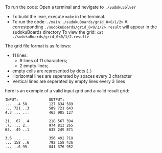 To run the code:
Open a terminal and nevigate to ```./SudokuSolver```
- To build the .exe, execute ```make```  in the terminal.
- To run the code: ```./main ./sudokuBoards/grid_0<0/1/2>```
    A correstponding ```./sudokuBoards/grid_0<0/1/2>.result``` will appear in the sudokuBoards directory
To view the grid: ```cat ./sudokuBoards/grid_0<0/1/2.result>```

The grid file format is as follows:
- 11 lines:
    - 9 lines of 11 characters;
    - 2 empty lines;
- empty cells are represented by dots (```.```)
- Horizontal lines are seperated by spaces every 3 character
- Vertical lines are seperated by empty lines every 3 lines

here is an exemple of a valid input grid and a valid result grid:
```
INPUT:              OUTPUT:
... ..4 58.         127 634 589
... 721 ..3         589 721 643
4.3 ... ...         463 985 127

21. .67 ..4         218 567 394
.7. ... 2..         974 813 265
63. .49 ..1         635 249 871

3.6 ... ...         356 492 718
... 158 ..6         792 158 436
... ..6 95.         841 376 952
```
